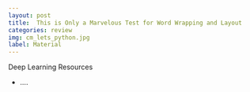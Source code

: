 ```yaml
---
layout: post
title:  This is Only a Marvelous Test for Word Wrapping and Layout
categories: review
img: cm_lets_python.jpg
label: Material
---
```


Deep Learning Resources

* ....
